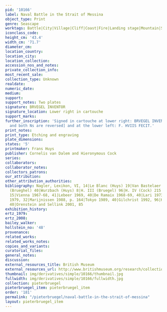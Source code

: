```yaml
---
pid: '10166'
label: Naval Battle in the Strait of Messina
object_type: Print
genre: Seascape
worktags: Battle|City|Village|Cliff|Coast|Fire|Landing stage|Mountain|Sea|Volcano|Crowd|Flag/Banner|Ship
iconclass_code:
height_cm: '43.4'
width_cm: '71.7'
diameter_cm:
location_country:
location_city:
location_collection:
accession_nos_and_notes:
private_collection_info:
most_recent_sale:
collection_type: Unknown
realdate:
numeric_date:
medium:
support:
support_notes: Two plates
signature: BRVEGEL INVENTOR
signature_location: Lower right in cartouche
support_marks:
further_inscription: 'Signed in cartouche at lower right: BRVEGEL INVENTOR [VE linked
  and both Ns are reversed] and at the lower left: F. HVIIS FECIT.'
print_notes:
print_type: Etching and engraving
plate_dimensions:
states: '5'
printmaker: Frans Huys
publisher: Cornelis van Dalem and Hieronymous Cock
series:
collaborators:
collaborator_notes:
collectors_patrons:
our_attribution:
other_attribution_authorities:
bibliography: Nagler, Lexikon, VI, 14|Le Blanc (Huys) 19|Van Bastelaer 1908, 96|Wurzbach
  (Brueghel) 40|Wurzbach (Huys) 8|H. III (Bruegel) 96|H. IV (Cock) 215|H. IX (Huys)
  15|Vienna 1967-68, 41|Lebeer 1969, 40|De Ramaix 1968-69, 40|Lari 1973, 94|Vallese
  1979, 32|Marijnissen 1988, p. 164|Tokyo 1989, 40|Gilchrist 1992, 96|Hamburg, 2001,
  40|Orenstein and Sellink 2001, 85
exhibition_history:
ertz_1979:
ertz_2008:
bailey_walker:
hollstein_no: '48'
provenance:
related_works:
related_works_notes:
copies_and_variants:
curatorial_files:
general_notes:
discussion:
external_resources_title: British Museum
external_resources_url: http://www.britishmuseum.org/research/collection_online/collection_object_details.aspx
thumbnail: img/derivatives/simple/10166/thumbnail.jpg
fullwidth: img/derivatives/simple/10166/fullwidth.jpg
collection: pieterbruegel
pieterbruegel_item: pieterbruegel_item
order: '181'
permalink: "/pieterbruegel/naval-battle-in-the-strait-of-messina"
layout: pieterbruegel_item
---
```

